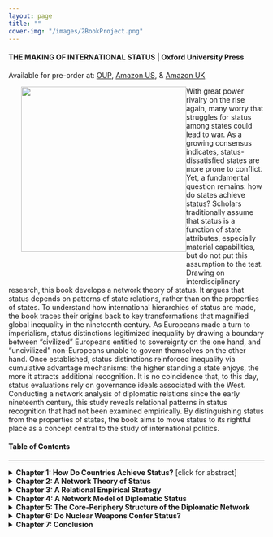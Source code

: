 ```yaml
---
layout: page
title: ""
cover-img: "/images/2BookProject.png"
---
```


#### THE MAKING OF INTERNATIONAL STATUS | Oxford University Press

Available for pre-order at: <a href="https://global.oup.com/academic/product/the-making-of-international-status-9780197801963?cc=gb&lang=en&" target="_blank">OUP</a>,  <a href="https://a.co/d/3UokB33" target="_blank">Amazon US</a>, &  <a href="https://amzn.eu/d/hBTin0U" target="_blank">Amazon UK</a>

<div class="bookCover" id="bookCover"><img src="../images/book_cover.jpg" style="width: 325px; margin-right: 0px; margin-left: 25px; margin-top: 0px; margin-bottom: 50px; border-radius: 0px" align="left"></div> With great power rivalry on the rise again, many worry that struggles for status among states could lead to war. As a growing consensus indicates, status-dissatisfied states are more prone to conflict. Yet, a fundamental question remains: how do states achieve status? Scholars traditionally assume that status is a function of state attributes, especially material capabilities, but do not put this assumption to the test. Drawing on interdisciplinary research, this book develops a network theory of status. It argues that status depends on patterns of state relations, rather than on the properties of states. To understand how international hierarchies of status are made, the book traces their origins back to key transformations that magnified global inequality in the nineteenth century. As Europeans made a turn to imperialism, status distinctions legitimized inequality by drawing a boundary between “civilized” Europeans entitled to sovereignty on the one hand, and “uncivilized” non-Europeans unable to govern themselves on the other hand. Once established, status distinctions reinforced inequality via cumulative advantage mechanisms: the higher standing a state enjoys, the more it attracts additional recognition. It is no coincidence that, to this day, status evaluations rely on governance ideals associated with the West. Conducting a network analysis of diplomatic relations since the early nineteenth century, this study reveals relational patterns in status recognition that had not been examined empirically. By distinguishing status from the properties of states, the book aims to move status to its rightful place as a concept central to the study of international politics.

#### Table of Contents
---

<details><summary><strong>Chapter 1: How Do Countries Achieve Status?</strong> [click for abstract]</summary>
<br>
Although scholars rely on status to explain important phenomena in international politics—such as hegemonic wars and the foreign policies of emerging powers—existing research pays little attention to the question of how countries achieve status. Researchers traditionally assume that status is a function of the qualities of states, especially their material capabilities. However, this assumption remains like a folk theory of status, taken to be true even though it has not been put to the test. And while previous research acknowledges the relational and symbolic dimensions of status, such dimensions remain under-theorized. This book builds on previous studies by specifying the relational processes that shape status recognition in the international system. By showing that status emerges from relational processes that cannot be reduced to the qualities of states, the book highlights the analytical usefulness of status for theories of international politics.
<br><br>
</details>

<details><summary><strong>Chapter 2: A Network Theory of Status</strong></summary>
<br>
Drawing on interdisciplinary research, this chapter posits that status depends on patterns of state relations. As such, status recognition is subject to nonlinear effects or emerging properties that cannot be reduced to state attributes. Once established, status distinctions reinforce inequality, independently from material conditions, via cumulative advantage mechanisms. In the international system, three mechanisms make status self-reinforcing. First, status involves social closure, or the establishment of a social boundary between an established group—deemed superior and therefore entitled to privileges—and outsiders. Second, consensus effects shape status recognition: the more a state receives recognition, the more others deem it worthy of recognition. Finally, status involves privileges that beget more status: high-status states act as standard-setters, shaping the criteria for status recognition; and as gatekeepers, shaping recognition decisions. By defining the rules of the game, high-status states enjoy considerable advantage in the process of status recognition.  
<br><br>
</details>

<details><summary><strong>Chapter 3: A Relational Empirical Strategy</strong></summary>
<br>
To investigate the sources of status, this book examines diplomatic networks. Social network analysis is ideally suited to investigate the observable implications from a network theory of status because it detects relational patterns that are not observable using conventional methods. The chapter first justifies the measurement strategy used based on international law, introduces the data, discusses the operationalization criteria used, and explains why embassy exchange is preferable to other potential measures of status. The chapter then addresses potential concerns associated with embassy exchange, dispelling common misconceptions about its use as a measure of status. Finally, the chapter validates the proposed measure using qualitative and quantitative evidence from multiple sources. As a comprehensive analysis of the network of embassies shows, embassy exchange adequately captures both recognition and hierarchy, the two necessary dimensions in the concept of status. Moreover, states' positions in the network are not determined by their material capabilities.
<br><br>
</details>

<details><summary><strong>Chapter 4: A Network Model of Diplomatic Status</strong></summary>
<br>
This chapter examines the implications of the book’s argument for the formation of ties in the diplomatic network. Leveraging inferential network analysis, which enables researchers to directly test hypotheses involving network effects, the chapter assesses why states send embassies to certain destinations and not others. The analysis demonstrates that a relational model performs much better than attribute-based explanations in theorizing the underlying dynamics of the diplomatic network. To begin, a state’s existing relations affect its ability to achieve status: states prove more likely to recognize states that recognize them in return or that share diplomatic partners with them. Moreover, status is self-reinforcing: the more a state receives recognition, the more it attracts additional recognition. Finally, it is attribute similarity—rather than the possession of attributes per se—that drives recognition: states recognize those states that are like them, rather than the states with the largest share of attributes.
<br><br>
</details>

<details><summary><strong>Chapter 5: The Core-Periphery Structure of the Diplomatic Network</strong></summary>
<br>
This chapter examines the implications of the book’s argument at the structural level of the diplomatic network. First, the analysis shows that the network has a core-periphery structure—whereby states can be divided into a well-connected core, comprised mostly of Western or Western-aligned states, and a sparsely connected periphery. Regardless of their position in the network, states are more likely to send embassies to states in the core rather than to states in the periphery. As a result, the size and the composition of the network's core remain stable over time, even as the number of states in the system increases. Second, the analysis shows that membership in the network's core depends on a Western way of life that includes fundamental values like liberal democracy. Predominant conceptions of state competence thus involve not only the ability to fend for oneself under anarchy, but also a Western standard of civilization.
<br><br>
</details>

<details><summary><strong>Chapter 6: Do Nuclear Weapons Confer Status?</strong></summary>
<br>
While existing studies typically treat nuclear weapons as a symbol of international status, the relationship between nuclear weapons and status remains unexplored. This book posits that state attributes matter for status recognition because of their symbolic value, which depends on the social context, rather than because of their functional value or their destructive capacity. Therefore, since nuclear weapons became stigmatized under the nonproliferation regime, nuclearization should not improve a country's standing after 1970. Using the synthetic control method, the analysis first demonstrates that the acquisition of nuclear weapons does not increase the recognition a state receives. Using network analysis, the analysis then shows that the acquisition of nuclear weapons does not evoke recognition from existing nuclear weapons states more specifically. Results are consistent with qualitative evidence for each case, which indicates that under the nonproliferation regime, nuclearization tends to evoke international condemnation rather than praise.
<br><br>
</details>

<details><summary><strong>Chapter 7: Conclusion</strong></summary>
<br>
This chapter concludes the analysis in two steps. The first two sections summarize, respectively, the theoretical and the empirical contributions made by this study. Based on these contributions, the chapter's last section then offers general lessons for research in three areas. First, the analysis demonstrates that international hierarchies of status are far from meritocratic systems. Because status depends on a state’s relations, it is easier to maintain status than to gain it. Second, the analysis indicates that, while the search for status may exacerbate conflict, it may also promote international order. Because great powers also lead by example, continued global leadership requires upholding the existing standards of state competence, which in the US-led international order include liberal democracy. Finally, the analysis suggests that the peacefulness of power transitions depends on whether established and emerging powers share similar conceptions of state competence. Crucially, disputes over status are disputes for legitimacy.
<br><br>
</details>


